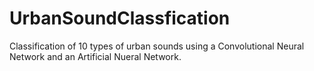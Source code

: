 # UrbanSoundClassfication
Classification of 10 types of urban sounds using a Convolutional Neural Network and an Artificial Nueral Network. 
